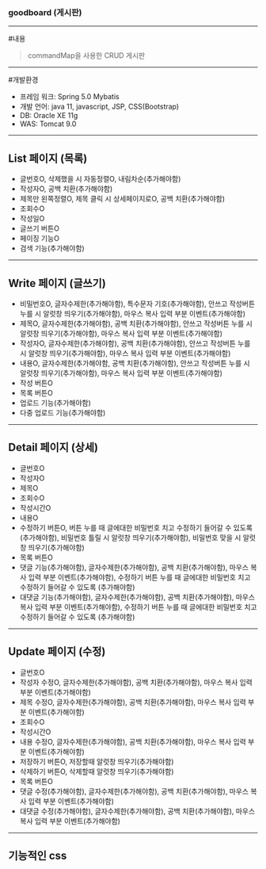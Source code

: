 ### goodboard (게시판)
-----
#내용
> commandMap을 사용한 CRUD 게시판
-----
#개발환경
+ 프레임 워크: Spring 5.0 Mybatis
+ 개발 언어: java 11, javascript, JSP, CSS(Bootstrap)
+ DB: Oracle XE 11g
+ WAS: Tomcat 9.0
-----
## List 페이지 (목록)
+ 글번호O, 삭제했을 시 자동정렬O, 내림차순(추가해야함)
+ 작성자O, 공백 치환(추가해야함)
+ 제목만 왼쪽정렬O, 제목 클릭 시 상세페이지로O, 공백 치환(추가해야함)
+ 조회수O
+ 작성일O
+ 글쓰기 버튼O
+ 페이징 기능O
+ 검색 기능(추가해야함)
-----
## Write 페이지 (글쓰기)
+ 비밀번호O, 글자수제한(추가해야함), 특수문자 기호(추가해야함), 안쓰고 작성버튼 누를 시 알럿창 띄우기(추가해야함), 마우스 복사 입력 부분 이벤트(추가해야함)
+ 제목O, 글자수제한(추가해야함), 공백 치환(추가해야함), 안쓰고 작성버튼 누를 시 알럿창 띄우기(추가해야함), 마우스 복사 입력 부분 이벤트(추가해야함)
+ 작성자O, 글자수제한(추가해야함), 공백 치환(추가해야함), 안쓰고 작성버튼 누를 시 알럿창 띄우기(추가해야함), 마우스 복사 입력 부분 이벤트(추가해야함)
+ 내용O, 글자수제한(추가해야함, 공백 치환(추가해야함), 안쓰고 작성버튼 누를 시 알럿창 띄우기(추가해야함), 마우스 복사 입력 부분 이벤트(추가해야함)
+ 작성 버튼O
+ 목록 버튼O
+ 업로드 기능(추가해야함)
+ 다중 업로드 기능(추가해야함)
-----
## Detail 페이지 (상세)
+ 글번호O
+ 작성자O
+ 제목O
+ 조회수O
+ 작성시간O
+ 내용O
+ 수정하기 버튼O, 버튼 누를 때 글에대한 비밀번호 치고 수정하기 들어갈 수 있도록(추가해야함), 비밀번호 틀릴 시 알럿창 띄우기(추가해야함), 비밀번호 맞을 시 알럿창 띄우기(추가해야함)
+ 목록 버튼O
+ 댓글 기능(추가해야함), 글자수제한(추가해야함), 공백 치환(추가해야함), 마우스 복사 입력 부분 이벤트(추가해야함), 
  수정하기 버튼 누를 때 글에대한 비밀번호 치고 수정하기 들어갈 수 있도록 (추가해야함)
+ 대댓글 기능(추가해야함), 글자수제한(추가해야함), 공백 치환(추가해야함), 마우스 복사 입력 부분 이벤트(추가해야함),
  수정하기 버튼 누를 때 글에대한 비밀번호 치고 수정하기 들어갈 수 있도록 (추가해야함)
-----
## Update 페이지 (수정)
+ 글번호O
+ 작성자 수정O, 글자수제한(추가해야함), 공백 치환(추가해야함), 마우스 복사 입력 부분 이벤트(추가해야함)
+ 제목 수정O, 글자수제한(추가해야함), 공백 치환(추가해야함), 마우스 복사 입력 부분 이벤트(추가해야함)
+ 조회수O
+ 작성시간O
+ 내용 수정O, 글자수제한(추가해야함), 공백 치환(추가해야함), 마우스 복사 입력 부분 이벤트(추가해야함)
+ 저장하기 버튼O, 저장할때 알럿창 띄우기(추가해야함)
+ 삭제하기 버튼O, 삭제할때 알럿창 띄우기(추가해야함)
+ 목록 버튼O
+ 댓글 수정(추가해야함), 글자수제한(추가해야함), 공백 치환(추가해야함), 마우스 복사 입력 부분 이벤트(추가해야함)
+ 대댓글 수정(추가해야함), 글자수제한(추가해야함), 공백 치환(추가해야함), 마우스 복사 입력 부분 이벤트(추가해야함)
-----
## 기능적인 css
